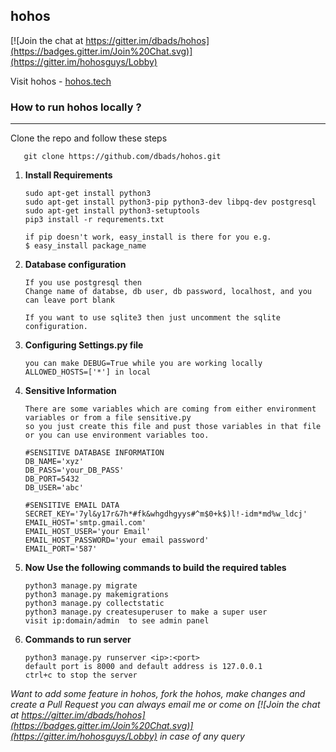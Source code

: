 <h2>hohos</h2> 

[![Join the chat at https://gitter.im/dbads/hohos](https://badges.gitter.im/Join%20Chat.svg)](https://gitter.im/hohosguys/Lobby)<br>

Visit hohos - [hohos.tech](http://hohos.tech)



<h3>How to run hohos locally ?</h3><hr>
      
Clone the repo and follow these steps 

       git clone https://github.com/dbads/hohos.git

1. **Install Requirements**
   
       sudo apt-get install python3
       sudo apt-get install python3-pip python3-dev libpq-dev postgresql
       sudo apt-get install python3-setuptools
       pip3 install -r requrements.txt

       if pip doesn't work, easy_install is there for you e.g.
       $ easy_install package_name

2. **Database configuration**

       If you use postgresql then
       Change name of databse, db user, db password, localhost, and you can leave port blank

       If you want to use sqlite3 then just uncomment the sqlite configuration.

3. **Configuring Settings.py file** 

       you can make DEBUG=True while you are working locally
       ALLOWED_HOSTS=['*'] in local

4. **Sensitive Information**
     
       There are some variables which are coming from either environment variables or from a file sensitive.py 
       so you just create this file and pust those variables in that file or you can use environment variables too. 

       #SENSITIVE DATABASE INFORMATION
       DB_NAME='xyz'
       DB_PASS='your_DB_PASS'
       DB_PORT=5432
       DB_USER='abc'

       #SENSITIVE EMAIL DATA
       SECRET_KEY='7yl&y17r&7h*#fk&whgdhgyys#^m$0+k$)l!-idm*md%w_ldcj'
       EMAIL_HOST='smtp.gmail.com' 
       EMAIL_HOST_USER='your Email'
       EMAIL_HOST_PASSWORD='your email password'
       EMAIL_PORT='587'

5. **Now Use the following commands to build the required tables**

       python3 manage.py migrate
       python3 manage.py makemigrations
       python3 manage.py collectstatic
       python3 manage.py createsuperuser to make a super user
       visit ip:domain/admin  to see admin panel
       
6. **Commands to run server**

       python3 manage.py runserver <ip>:<port>
       default port is 8000 and default address is 127.0.0.1
       ctrl+c to stop the server
       
       
*Want to add some feature in hohos, fork the hohos, make changes and create a Pull Request*
*you can always email me or come on [![Join the chat at https://gitter.im/dbads/hohos](https://badges.gitter.im/Join%20Chat.svg)](https://gitter.im/hohosguys/Lobby) in case of any query*       

